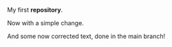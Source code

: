 My first **repository**.

Now with a simple change. 

And some now corrected text, done in the main branch!